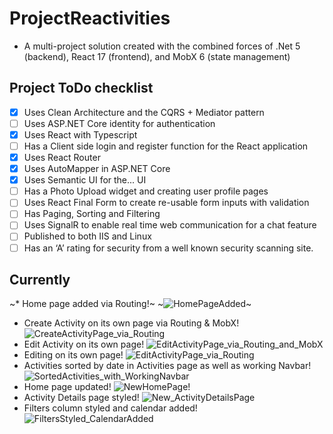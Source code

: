 # ProjectReactivities
* A multi-project solution created with the combined forces of .Net 5 (backend), React 17 (frontend), and MobX 6 (state management)

## Project ToDo checklist
* [x] Uses Clean Architecture and the CQRS + Mediator pattern
* [ ] Uses ASP.NET Core identity for authentication
* [x] Uses React with Typescript
* [ ] Has a Client side login and register function for the React application
* [x] Uses React Router
* [x] Uses AutoMapper in ASP.NET Core
* [x] Uses Semantic UI for the... UI
* [ ] Has a Photo Upload widget and creating user profile pages
* [ ] Uses React Final Form to create re-usable form inputs with validation
* [ ] Has Paging, Sorting and Filtering
* [ ] Uses SignalR to enable real time web communication for a chat feature
* [ ] Published to both IIS and Linux
* [ ] Has an ‘A’ rating for security from a well known security scanning site.

## Currently
~* Home page added via Routing!~
~![HomePageAdded](https://user-images.githubusercontent.com/4268536/146604159-15c031f6-e719-4b13-bf9a-a1c90f49766e.PNG)~
* Create Activity on its own page via Routing & MobX!
![CreateActivityPage_via_Routing](https://user-images.githubusercontent.com/4268536/146604150-2f6afcf7-6dd9-4627-b821-b0cb28285018.PNG)
* Edit Activity on its own page!
![EditActivityPage_via_Routing_and_MobX](https://user-images.githubusercontent.com/4268536/146604156-c7c1d368-2353-4a45-8f65-8fe6049b396c.PNG)
* Editing on its own page!
![EditActivityPage_via_Routing](https://user-images.githubusercontent.com/4268536/146604152-b5afd8b2-77cc-4377-93c6-a847bce6d021.PNG)
* Activities sorted by date in Activities page as well as working Navbar!
![SortedActivities_with_WorkingNavbar](https://user-images.githubusercontent.com/4268536/146604160-18495dd9-ef64-4a07-bf04-1f06e39daab8.PNG)
* Home page updated!
![NewHomePage!](https://user-images.githubusercontent.com/4268536/146622585-870d4dd3-4ffb-4f1a-809a-d995d85dec58.PNG)
* Activity Details page styled!
![New_ActivityDetailsPage](https://user-images.githubusercontent.com/4268536/146622584-89d27082-ed29-4ce2-9224-4df83543cc56.PNG)
* Filters column styled and calendar added! 
![FiltersStyled_CalendarAdded](https://user-images.githubusercontent.com/4268536/146622656-8faa3847-db2f-4675-8d35-c5cc52b9173b.PNG)
